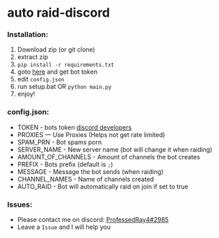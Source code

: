 # auto raid-discord

### Installation:
1) Download zip (or git clone)
2) extract zip
3) ``pip install -r requirements.txt``
4) goto [here](https://discord.com/developers/) and get bot token
5) edit `config.json`
6) run setup.bat OR `python main.py`
7) enjoy!


### config.json:
- TOKEN - bots token [discord developers](https://discord.com/developers/)
- PROXIES — Use Proxies (Helps not get rate limited)
- SPAM_PRN - Bot spams porn 
- SERVER_NAME - New server name (bot will change it when raiding)
- AMOUNT_OF_CHANNELS - Amount of channels the bot creates
- PREFIX - Bots prefix (default is `;`)
- MESSAGE - Message the bot sends (when raiding)
- CHANNEL_NAMES - Name of channels created
- AUTO_RAID - Bot will automatically raid on join if set to true

### Issues:
- Please contact me on discord: [ProfessedRay4#2985](https://discord.com/users/1091415878156943472)
- Leave a `Issue` and I will help you
